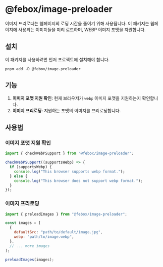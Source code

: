 # @febox/image-preloader

이미지 프리로더는 웹페이지의 로딩 시간을 줄이기 위해 사용됩니다. 이 패키지는 웹페이지에 사용되는 이미지들을 미리 로드하며, WEBP 이미지 포맷을 지원합니다.

## 설치

이 패키지를 사용하려면 먼저 프로젝트에 설치해야 합니다.

```
pnpm add -D @febox/image-preloader
```

## 기능

1. **이미지 포맷 지원 확인**: 현재 브라우저가 `webp` 이미지 포맷을 지원하는지 확인합니다.
2. **이미지 프리로딩**: 지원하는 포맷의 이미지를 프리로딩합니다.

## 사용법

### 이미지 포맷 지원 확인

```js
import { checkWebPSupport } from "@febox/image-preloader";

checkWebPSupport((supportsWebp) => {
  if (supportsWebp) {
    console.log("This browser supports webp format.");
  } else {
    console.log("This browser does not support webp format.");
  }
});
```

### 이미지 프리로딩

```js
import { preloadImages } from "@febox/image-preloader";

const images = [
  {
    defaultSrc: "path/to/default/image.jpg",
    webp: "path/to/image.webp",
  },
  // ... more images
];

preloadImages(images);
```

